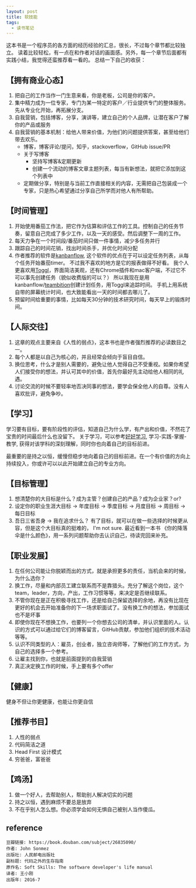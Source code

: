 ```yaml
---
layout: post
title: 软技能
tags:
  - 读书笔记
---
```


这本书是一个程序员的各方面的经历经验的汇总，很长，不过每个章节都比较独立。
读着比较轻松，有一点在和作者对话的画面感。另外，每一个章节后面都有实践小结，我觉得还蛮推荐看一看的。
总结一下自己的收获：

## **【拥有商业心态】** 

1. 把自己的工作当作一门生意来看，你是老板，公司是你的客户。
2. 集中精力成为一位专家，专门为某一特定的客户／行业提供专门的整体服务。先从专业化开始，再拓展分支。
3. 自我营销，包括博客，分享，演讲等，建立自己的个人品牌，让潜在客户了解你的产品或服务
4. 自我营销的基本机制：给他人带来价值，为他们的问题提供答案，甚至给他们带去欢乐。
    - 博客，博客评论/提问，知乎，stackoverflow，GitHub issue/PR
    - 关于写博客
        - 坚持写博客&定期更新
        - 创建一个流动的博客文章主题列表，每当有新想法，就把它添加到这个列表中
    - 定期做分享，特别是与当前工作直接相关的内容，无需把自己包装成一个专家，只是热心希望通过分享自己所学而对他人有所帮助。


## **【时间管理】** 

1. 开始使用番茄工作法，把它作为估算和评估工作的工具。控制自己的任务节奏，留意自己完成了多少工作，以及一天的感受。然后调整下一周的工作。
2. 每天力争在一个时间段/番茄时间只做一件事情，减少多任务并行
3. 跟踪自己的时间花销，找出时间杀手，并优化时间分配
2. 作者推荐的软件是[kanbanflow](https://kanbanflow.com), 这个软件的优点在于可以设定任务列表，从每个任务开始番茄timer。
不过我不喜欢的地方是它的报表做得不好看。
我个人更喜欢用[Toggl](https://toggl.com)，界面简洁美观，还有Chrome插件和mac客户端，不过它不可以事先创建任务（貌似收费版的可以？）
所以我现在是用kanbanflow/[teambition](https://www.teambition.com)创建计划任务，用Toggl来追踪时间。
手机上用系统自带的屏幕统计时间，也大致能看出一天的时间都去哪儿了。
3. 预留时间给重要的事情，比如每天30分钟的技术研究时间，每天早上的锻炼时间。

## **【人际交往】** 

1. 这章的观点主要来自《人性的弱点》，这本书也是作者强烈推荐的必读数目之一。
2. 每个人都是以自己为核心的，并且经常会倾向于盲目自信。
3. 换位思考，什么才是别人需要的，避免让他人觉得自己不受重视。如果你希望人们接受你的想法，并认可其中的价值，首先你最好先主动给他人相同的礼遇。
4. 讨论交流的时候不要轻率地否决同事的想法，要学会保全他人的自尊。没有人喜欢批评，避免争吵。


## **【学习】** 
学习要有目标，要有阶段性的评估，知道自己为什么学，有产出和价值，不然花了宝贵的时间最后什么也没留下。
关于学习，可以参考[好好学习](https://seaofocean.github.io/%E5%A5%BD%E5%A5%BD%E5%AD%A6%E4%B9%A0/),
学习-实践-掌握-教学, 获得对该学科的深刻理解，同时你也向着自己的目标前进。

最重要的是持之以恒，缓慢但稳步地向着自己的目标前进。在一个有价值的方向上持续投入，你或许可以以此开始建立自己的专业方向。

## **【目标管理】** 
1. 想清楚你的大目标是什么？成为主管？创建自己的产品？成为企业家？or?
2. 设定你的职业生涯大目标 -> 年度目标 -> 季度目标 -> 月度目标 -> 周目标 -> 每日目标
3. 吾日三省吾身 -> 我在追求什么？
有了目标，就可以在做一些选择的时候更从容，但是这个大目标真的挺难的，
I'm not sure. 最近看到一本书 《你的降落伞是什么颜色》，用一系列问题帮助你去认识自己，待读完回来补充。

## **【职业发展】** 
1. 在任何公司能让你脱颖而出的方式，就是承担更多的责任，当机会来的时候，为什么选你？ 
2. 换工作，尽量和内部员工建立联系而不是靠猎头。充分了解这个岗位，这个team，leader，方向，产出，工作习惯等等，来决定是否继续联系。
2. 不管你现在是正在积极寻找工作，还是给自己保留选择的余地，再没有比现在更好的机会去开始准备你的下一场求职面试了。没有换工作的想法，参加面试也不是坏事
3. 即使你现在不想换工作，也要列一个你想去公司的清单，并认识里面的人。认识的方式可以通过给它们的博客留言，GitHub贡献，参加他们组织的技术活动等等。
4. 认识不同类型的人：雇员，创业者，独立咨询师等，了解他们的工作方式，为自己的选择多一个参考。
5. 让雇主找到你，也就是前面提到的自我营销
6. 真正决定换工作的时候，手上要有多个offer



## **【健康】** 

健身不但让你更健康，也能让你更自信


## **【推荐书目】** 
1. 人性的弱点
2. 代码简洁之道
3. Head First 设计模式
4. 穷爸爸，富爸爸


## **【鸡汤】** 
1. 做一个好人，去帮助别人，帮助别人解决切实的问题
2. 持之以恒，遇到麻烦不要总是放弃
3. 不在乎别人怎么想。你必须学会如何无惧自己被别人当作傻瓜。

##  reference
```
豆瓣链接: https://book.douban.com/subject/26835090/
作者: John Sonmez 
出版社: 人民邮电出版社
副标题: 代码之外的生存指南
原作名: Soft Skills: The software developer's life manual
译者: 王小刚 
出版年: 2016-7
```
